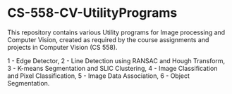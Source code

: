 # CS-558-CV-UtilityPrograms

This repository contains various Utility programs for Image processing and Computer Vision, created as required by the course assignments and projects in Computer Vision (CS 558).

1 - Edge Detector,
2 - Line Detection using RANSAC and Hough Transform,
3 - K-means Segmentation and SLIC Clustering,
4 - Image Classification and Pixel Classification,
5 - Image Data Association,
6 - Object Segmentation.
